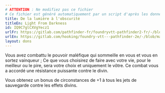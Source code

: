 ```yaml
---
# ATTENTION : Ne modifiez pas ce fichier
# Ce fichier est généré automatiquement par un script d'après les données du module Foundry VTT officiel et de sa traduction
title: De la lumière à l'obscurité
titleEn: Light From Darkness
id: IQ9C7glCXVgYecz1
urlFr: https://gitlab.com/pathfinder-fr/foundryvtt-pathfinder2-fr/-/blob/master/data/feats/IQ9C7glCXVgYecz1.htm
urlEn: https://gitlab.com/hooking/foundry-vtt---pathfinder-2e/-/blob/master/packs/data/feats.db/light-from-darkness.json
layout: dons
---
```

Vous avez combattu le pouvoir maléfique qui sommeille en vous et vous en sortez vainqueur ; Ce que vous choisirez de faire avec votre vie, pour le meilleur ou le pire, sera votre choix et uniquement le vôtre. Ce combat vous a accordé une résistance puissante contre le divin.

Vous obtenez un bonus de circonstances de +1 à tous les jets de sauvegarde contre les effets divins.
